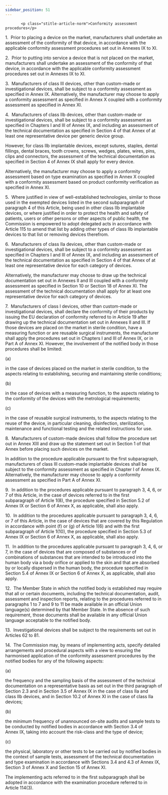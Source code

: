 ```yaml
---
sidebar_position: 51
---
```

           <p class="stitle-article-norm">Conformity assessment procedures</p>
   <p class="norm">1.&nbsp;&nbsp;Prior to placing a device on the 
market, manufacturers shall undertake an assessment of the conformity of
 that device, in accordance with the applicable conformity assessment 
procedures set out in Annexes&nbsp;IX to XI.</p>
   <p class="norm">2.&nbsp;&nbsp;Prior to putting into service a device 
that is not placed on the market, manufacturers shall undertake an 
assessment of the conformity of that device, in accordance with the 
applicable conformity assessment procedures set out in Annexes&nbsp;IX 
to XI.</p>
   <p class="norm">3.&nbsp;&nbsp;Manufacturers of class&nbsp;III 
devices, other than custom-made or investigational devices, shall be 
subject to a conformity assessment as specified in Annex&nbsp;IX. 
Alternatively, the manufacturer may choose to apply a conformity 
assessment as specified in Annex&nbsp;X coupled with a conformity 
assessment as specified in Annex&nbsp;XI.</p>
   <p class="norm">4.&nbsp;&nbsp;Manufacturers of class IIb devices, 
other than custom-made or investigational devices, shall be subject to a
 conformity assessment as specified in Chapters&nbsp;I and III of 
Annex&nbsp;IX, and including an assessment of the technical 
documentation as specified in Section&nbsp;4 of that Annex&nbsp;of at 
least one representative device per generic device group.</p>
   <p class="norm">However, for class&nbsp;IIb implantable devices, 
except sutures, staples, dental fillings, dental braces, tooth crowns, 
screws, wedges, plates, wires, pins, clips and connectors, the 
assessment of the technical documentation as specified in Section 4 of 
Annex IX shall apply for every device.</p>
   <p class="norm">Alternatively, the manufacturer may choose to apply a
 conformity assessment based on type examination as specified in 
Annex&nbsp;X coupled with a conformity assessment based on product 
conformity verification as specified in Annex&nbsp;XI.</p>
   <p class="norm">5.&nbsp;&nbsp;Where justified in view of 
well-established technologies, similar to those used in the exempted 
devices listed in the second subparagraph&nbsp;of paragraph&nbsp;4 of 
this Article, being used in other class IIb implantable devices, or 
where justified in order to protect the health and safety of patients, 
users or other persons or other aspects of public health, the Commission
 is empowered to adopt delegated acts in accordance with 
Article&nbsp;115 to amend that list by adding other types of class IIb 
implantable devices to that list or removing devices therefrom.</p>
   <p class="norm">6.&nbsp;&nbsp;Manufacturers of class IIa devices, 
other than custom-made or investigational devices, shall be subject to a
 conformity assessment as specified in Chapters&nbsp;I and III of 
Annex&nbsp;IX, and including an assessment of the technical 
documentation as specified in Section&nbsp;4 of that Annex&nbsp;of at 
least one representative device for each category of devices.</p>
   <p class="norm">Alternatively, the manufacturer may choose to draw up
 the technical documentation set out in Annexes&nbsp;II and III coupled 
with a conformity assessment as specified in Section&nbsp;10 or 
Section&nbsp;18 of Annex&nbsp;XI. The assessment of the technical 
documentation shall apply for at least one representative device for 
each category of devices.</p>
   <p class="norm">7.&nbsp;&nbsp;Manufacturers of class I devices, other
 than custom-made or investigational devices, shall declare the 
conformity of their products by issuing the EU&nbsp;declaration of 
conformity referred to in Article&nbsp;19 after drawing up the technical
 documentation set out in Annexes&nbsp;II and III. If those devices are 
placed on the market in sterile condition, have a measuring function or 
are reusable surgical instruments, the manufacturer shall apply the 
procedures set out in Chapters&nbsp;I and III of Annex&nbsp;IX, or in 
Part&nbsp;A of Annex&nbsp;XI. However, the involvement of the notified 
body in those procedures shall be limited:</p>
   <div class="grid-container grid-list">
      <div class="list grid-list-column-1">
         <span>(a)&nbsp;</span>
      </div>
      <div class="grid-list-column-2">
         <p class="norm">in the case of devices placed on the market in 
sterile condition, to the aspects relating to establishing, securing and
 maintaining sterile conditions;</p>
      </div>
   </div>
   <div class="grid-container grid-list">
      <div class="list grid-list-column-1">
         <span>(b)&nbsp;</span>
      </div>
      <div class="grid-list-column-2">
         <p class="norm">in the case of devices with a measuring 
function, to the aspects relating to the conformity of the devices with 
the metrological requirements;</p>
      </div>
   </div>
   <div class="grid-container grid-list">
      <div class="list grid-list-column-1">
         <span>(c)&nbsp;</span>
      </div>
      <div class="grid-list-column-2">
         <p class="norm">in the case of reusable surgical instruments, 
to the aspects relating to the reuse of the device, in particular 
cleaning, disinfection, sterilization, maintenance and functional 
testing and the related instructions for use.</p>
      </div>
   </div>
   <p class="norm">8.&nbsp;&nbsp;Manufacturers of custom-made devices 
shall follow the procedure set out in Annex&nbsp;XIII and draw up the 
statement set out in Section&nbsp;1 of that Annex&nbsp;before placing 
such devices on the market.</p>
   <p class="norm">In addition to the procedure applicable pursuant to 
the first subparagraph, manufacturers of class III custom-made 
implantable devices shall be subject to the conformity assessment as 
specified in Chapter&nbsp;I of Annex&nbsp;IX. Alternatively, the 
manufacturer may choose to apply a conformity assessment as specified in
 Part A of Annex&nbsp;XI.</p>
   <p class="norm">9.&nbsp;&nbsp;In addition to the procedures 
applicable pursuant to paragraph&nbsp;3, 4, 6, or 7 of this Article, in 
the case of devices referred to in the first subparagraph&nbsp;of 
Article&nbsp;1(8), the procedure specified in Section&nbsp;5.2 of 
Annex&nbsp;IX or Section&nbsp;6 of Annex&nbsp;X, as applicable, shall 
also apply.</p>
   <p class="norm">10.&nbsp;&nbsp;In addition to the procedures 
applicable pursuant to paragraph&nbsp;3, 4, 6, or 7 of this Article, in 
the case of devices that are covered by this Regulation in accordance 
with point&nbsp;(f) or (g) of Article&nbsp;1(6) and with the first 
subparagraph&nbsp;of Article&nbsp;1(10), the procedure specified in 
Section&nbsp;5.3 of Annex&nbsp;IX or Section&nbsp;6 of Annex&nbsp;X, as 
applicable, shall also apply.</p>
   <p class="norm">11.&nbsp;&nbsp;In addition to the procedures 
applicable pursuant to paragraph&nbsp;3, 4, 6, or 7, in the case of 
devices that are composed of substances or of combinations of substances
 that are intended to be introduced into the human body via a body 
orifice or applied to the skin and that are absorbed by or locally 
dispersed in the human body, the procedure specified in Section&nbsp;5.4
 of Annex&nbsp;IX or Section&nbsp;6 of Annex&nbsp;X, as applicable, 
shall also apply.</p>
   <p class="norm">12.&nbsp;&nbsp;The Member&nbsp;State in which the 
notified body is established may require that all or certain documents, 
including the technical documentation, audit, assessment and inspection 
reports, relating to the procedures referred to in paragraphs 1 to 7 and
 9 to 11 be made available in an official Union language(s) determined 
by that Member&nbsp;State. In the absence of such requirement, those 
documents shall be available in any official Union language acceptable 
to the notified body.</p>
   <p class="norm">13.&nbsp;&nbsp;Investigational devices shall be subject to the requirements set out in Articles&nbsp;62 to&nbsp;81.</p>
   <p class="norm">14.&nbsp;&nbsp;The Commission may, by means of 
implementing acts, specify detailed arrangements and procedural aspects 
with a view to ensuring the harmonised application of the conformity 
assessment procedures by the notified bodies for any of the following 
aspects:</p>
   <div class="grid-container grid-list">
      <div class="list grid-list-column-1">
         <span>(a)&nbsp;</span>
      </div>
      <div class="grid-list-column-2">
         <p class="norm">the frequency and the sampling basis of the 
assessment of the technical documentation on a representative basis as 
set out in the third paragraph&nbsp;of Section&nbsp;2.3 and in 
Section&nbsp;3.5 of Annex&nbsp;IX in the case of class&nbsp;IIa and 
class&nbsp;IIb devices, and in Section&nbsp;10.2 of Annex&nbsp;XI in the
 case of class&nbsp;IIa devices;</p>
      </div>
   </div>
   <div class="grid-container grid-list">
      <div class="list grid-list-column-1">
         <span>(b)&nbsp;</span>
      </div>
      <div class="grid-list-column-2">
         <p class="norm">the minimum frequency of unannounced on-site 
audits and sample tests to be conducted by notified bodies in accordance
 with Section&nbsp;3.4 of Annex&nbsp;IX, taking into account the 
risk-class and the type of device;</p>
      </div>
   </div>
   <div class="grid-container grid-list">
      <div class="list grid-list-column-1">
         <span>(c)&nbsp;</span>
      </div>
      <div class="grid-list-column-2">
         <p class="norm">the physical, laboratory or other tests to be 
carried out by notified bodies in the context of sample tests, 
assessment of the technical documentation and type examination in 
accordance with Sections 3.4 and 4.3 of Annex&nbsp;IX, Section&nbsp;3 of
 Annex&nbsp;X and Section&nbsp;15 of Annex&nbsp;XI.</p>
      </div>
   </div>
   <p class="norm">The implementing acts referred to in the first 
subparagraph&nbsp;shall be adopted in accordance with the examination 
procedure referred to in Article&nbsp;114(3).</p>